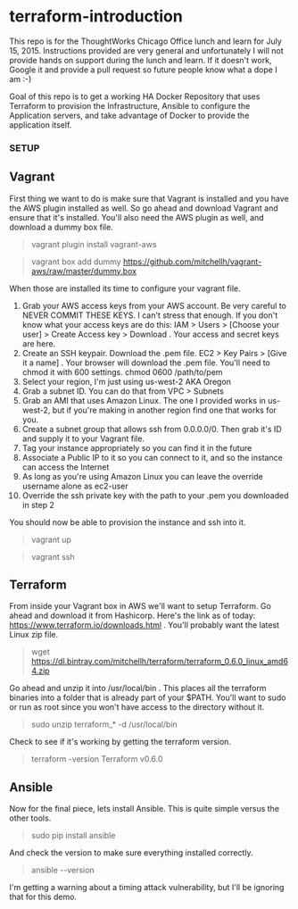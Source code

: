 # terraform-introduction

This repo is for the ThoughtWorks Chicago Office lunch and learn for July 15, 2015.  Instructions provided are very general and unfortunately I will not provide hands on support during the lunch and learn.  If it doesn't work, Google it and provide a pull request so future people know what a dope I am :-)

Goal of this repo is to get a working HA Docker Repository that uses Terraform to provision the Infrastructure, Ansible to configure the Application servers, and take advantage of Docker to provide the application itself.

### SETUP

## Vagrant

First thing we want to do is make sure that Vagrant is installed and you have the AWS plugin installed as well.  So go ahead and download Vagrant and ensure that it's installed.  You'll also need the AWS plugin as well, and download a dummy box file.


> vagrant plugin install vagrant-aws

> vagrant box add dummy https://github.com/mitchellh/vagrant-aws/raw/master/dummy.box

When those are installed its time to configure your vagrant file.  

1. Grab your AWS access keys from your AWS account.  Be very careful to NEVER COMMIT THESE KEYS.  I can't stress that enough.  If you don't know what your access keys are do this: IAM > Users > [Choose your user] > Create Access key > Download .  Your access and secret keys are here.
2. Create an SSH keypair.  Download the .pem file.  EC2 > Key Pairs > [Give it a name] .  Your browser will download the .pem file.  You'll need to chmod it with 600 settings.  chmod 0600 /path/to/pem
3. Select your region, I'm just using us-west-2 AKA Oregon
4. Grab a subnet ID.  You can do that from VPC > Subnets
5. Grab an AMI that uses Amazon Linux.  The one I provided works in us-west-2, but if you're making in another region find one that works for you.
6. Create a subnet group that allows ssh from 0.0.0.0/0.  Then grab it's ID and supply it to your Vagrant file.
7. Tag your instance appropriately so you can find it in the future
8. Associate a Public IP to it so you can connect to it, and so the instance can access the Internet
9. As long as you're using Amazon Linux you can leave the override username alone as ec2-user
10. Override the ssh private key with the path to your .pem you downloaded in step 2

You should now be able to provision the instance and ssh into it.

> vagrant up

> vagrant ssh

## Terraform

From inside your Vagrant box in AWS we'll want to setup Terraform.  Go ahead and download it from Hashicorp.  Here's the link as of today: https://www.terraform.io/downloads.html .  You'll probably want the latest Linux zip file.

> wget https://dl.bintray.com/mitchellh/terraform/terraform_0.6.0_linux_amd64.zip 

Go ahead and unzip it into /usr/local/bin .  This places all the terraform binaries into a folder that is already part of your $PATH.  You'll want to sudo or run as root since you won't have access to the directory without it.

> sudo unzip terraform_* -d /usr/local/bin

Check to see if it's working by getting the terraform version.

> terraform -version
> Terraform v0.6.0

## Ansible

Now for the final piece, lets install Ansible.  This is quite simple versus the other tools.

> sudo pip install ansible

And check the version to make sure everything installed correctly.

> ansible --version

I'm getting a warning about a timing attack vulnerability, but I'll be ignoring that for this demo.